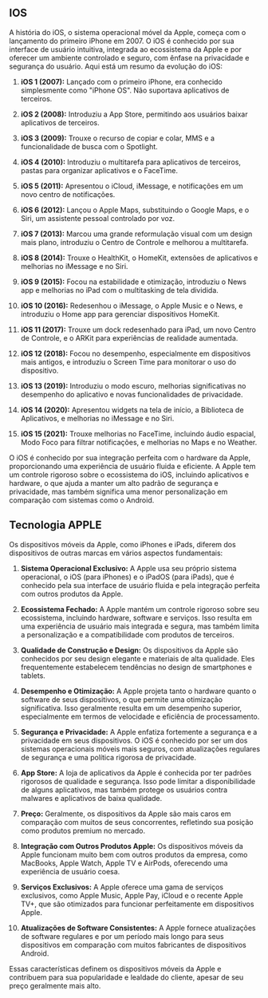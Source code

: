 ## IOS

A história do iOS, o sistema operacional móvel da Apple, começa com o lançamento do primeiro iPhone em 2007. O iOS é conhecido por sua interface de usuário intuitiva, integrada ao ecossistema da Apple e por oferecer um ambiente controlado e seguro, com ênfase na privacidade e segurança do usuário. Aqui está um resumo da evolução do iOS:

1. **iOS 1 (2007):** Lançado com o primeiro iPhone, era conhecido simplesmente como "iPhone OS". Não suportava aplicativos de terceiros.

2. **iOS 2 (2008):** Introduziu a App Store, permitindo aos usuários baixar aplicativos de terceiros.

3. **iOS 3 (2009):** Trouxe o recurso de copiar e colar, MMS e a funcionalidade de busca com o Spotlight.

4. **iOS 4 (2010):** Introduziu o multitarefa para aplicativos de terceiros, pastas para organizar aplicativos e o FaceTime.

5. **iOS 5 (2011):** Apresentou o iCloud, iMessage, e notificações em um novo centro de notificações.

6. **iOS 6 (2012):** Lançou o Apple Maps, substituindo o Google Maps, e o Siri, um assistente pessoal controlado por voz.

7. **iOS 7 (2013):** Marcou uma grande reformulação visual com um design mais plano, introduziu o Centro de Controle e melhorou a multitarefa.

8. **iOS 8 (2014):** Trouxe o HealthKit, o HomeKit, extensões de aplicativos e melhorias no iMessage e no Siri.

9. **iOS 9 (2015):** Focou na estabilidade e otimização, introduziu o News app e melhorias no iPad com o multitasking de tela dividida.

10. **iOS 10 (2016):** Redesenhou o iMessage, o Apple Music e o News, e introduziu o Home app para gerenciar dispositivos HomeKit.

11. **iOS 11 (2017):** Trouxe um dock redesenhado para iPad, um novo Centro de Controle, e o ARKit para experiências de realidade aumentada.

12. **iOS 12 (2018):** Focou no desempenho, especialmente em dispositivos mais antigos, e introduziu o Screen Time para monitorar o uso do dispositivo.

13. **iOS 13 (2019):** Introduziu o modo escuro, melhorias significativas no desempenho do aplicativo e novas funcionalidades de privacidade.

14. **iOS 14 (2020):** Apresentou widgets na tela de início, a Biblioteca de Aplicativos, e melhorias no iMessage e no Siri.

15. **iOS 15 (2021):** Trouxe melhorias no FaceTime, incluindo áudio espacial, Modo Foco para filtrar notificações, e melhorias no Maps e no Weather.

O iOS é conhecido por sua integração perfeita com o hardware da Apple, proporcionando uma experiência de usuário fluida e eficiente. A Apple tem um controle rigoroso sobre o ecossistema do iOS, incluindo aplicativos e hardware, o que ajuda a manter um alto padrão de segurança e privacidade, mas também significa uma menor personalização em comparação com sistemas como o Android.

## Tecnologia APPLE

Os dispositivos móveis da Apple, como iPhones e iPads, diferem dos dispositivos de outras marcas em vários aspectos fundamentais:

1. **Sistema Operacional Exclusivo:** A Apple usa seu próprio sistema operacional, o iOS (para iPhones) e o iPadOS (para iPads), que é conhecido pela sua interface de usuário fluida e pela integração perfeita com outros produtos da Apple.

2. **Ecossistema Fechado:** A Apple mantém um controle rigoroso sobre seu ecossistema, incluindo hardware, software e serviços. Isso resulta em uma experiência de usuário mais integrada e segura, mas também limita a personalização e a compatibilidade com produtos de terceiros.

3. **Qualidade de Construção e Design:** Os dispositivos da Apple são conhecidos por seu design elegante e materiais de alta qualidade. Eles frequentemente estabelecem tendências no design de smartphones e tablets.

4. **Desempenho e Otimização:** A Apple projeta tanto o hardware quanto o software de seus dispositivos, o que permite uma otimização significativa. Isso geralmente resulta em um desempenho superior, especialmente em termos de velocidade e eficiência de processamento.

5. **Segurança e Privacidade:** A Apple enfatiza fortemente a segurança e a privacidade em seus dispositivos. O iOS é conhecido por ser um dos sistemas operacionais móveis mais seguros, com atualizações regulares de segurança e uma política rigorosa de privacidade.

6. **App Store:** A loja de aplicativos da Apple é conhecida por ter padrões rigorosos de qualidade e segurança. Isso pode limitar a disponibilidade de alguns aplicativos, mas também protege os usuários contra malwares e aplicativos de baixa qualidade.

7. **Preço:** Geralmente, os dispositivos da Apple são mais caros em comparação com muitos de seus concorrentes, refletindo sua posição como produtos premium no mercado.

8. **Integração com Outros Produtos Apple:** Os dispositivos móveis da Apple funcionam muito bem com outros produtos da empresa, como MacBooks, Apple Watch, Apple TV e AirPods, oferecendo uma experiência de usuário coesa.

9. **Serviços Exclusivos:** A Apple oferece uma gama de serviços exclusivos, como Apple Music, Apple Pay, iCloud e o recente Apple TV+, que são otimizados para funcionar perfeitamente em dispositivos Apple.

10. **Atualizações de Software Consistentes:** A Apple fornece atualizações de software regulares e por um período mais longo para seus dispositivos em comparação com muitos fabricantes de dispositivos Android.

Essas características definem os dispositivos móveis da Apple e contribuem para sua popularidade e lealdade do cliente, apesar de seu preço geralmente mais alto.